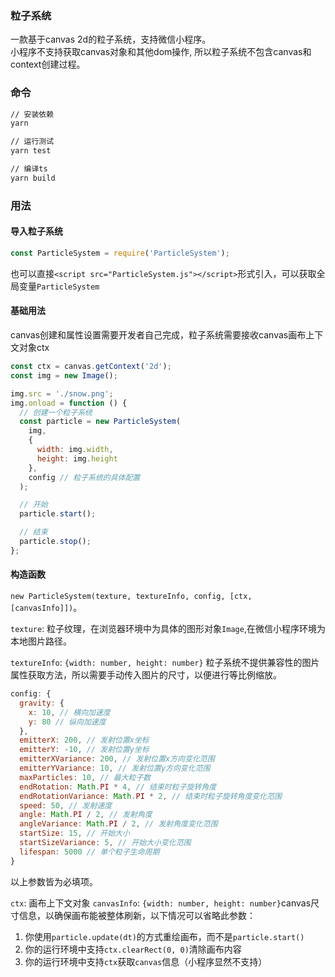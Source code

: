 ### 粒子系统
一款基于canvas 2d的粒子系统，支持微信小程序。  
小程序不支持获取canvas对象和其他dom操作, 所以粒子系统不包含canvas和context创建过程。

### 命令
```bash
// 安装依赖
yarn

// 运行测试
yarn test

// 编译ts
yarn build
```
### 用法
#### 导入粒子系统
```js
const ParticleSystem = require('ParticleSystem');
```
也可以直接`<script src="ParticleSystem.js"></script>`形式引入，可以获取全局变量`ParticleSystem`


#### 基础用法
canvas创建和属性设置需要开发者自己完成，粒子系统需要接收canvas画布上下文对象ctx

```js
const ctx = canvas.getContext('2d');
const img = new Image();

img.src = './snow.png';
img.onload = function () {
  // 创建一个粒子系统
  const particle = new ParticleSystem(
    img,
    {
      width: img.width,
      height: img.height
    },
    config // 粒子系统的具体配置
  );

  // 开始
  particle.start();

  // 结束
  particle.stop();
};
```
#### 构造函数

`new ParticleSystem(texture, textureInfo, config, [ctx, [canvasInfo]])`。 

`texture`: 粒子纹理，在浏览器环境中为具体的图形对象`Image`,在微信小程序环境为本地图片路径。 

`textureInfo`: `{width: number, height: number}` 粒子系统不提供兼容性的图片属性获取方法，所以需要手动传入图片的尺寸，以便进行等比例缩放。 


```js
config: {
  gravity: {
    x: 10, // 横向加速度
    y: 80 // 纵向加速度
  },
  emitterX: 200, // 发射位置x坐标
  emitterY: -10, // 发射位置y坐标
  emitterXVariance: 200, // 发射位置x方向变化范围
  emitterYVariance: 10, // 发射位置y方向变化范围
  maxParticles: 10, // 最大粒子数
  endRotation: Math.PI * 4, // 结束时粒子旋转角度
  endRotationVariance: Math.PI * 2, // 结束时粒子旋转角度变化范围
  speed: 50, // 发射速度
  angle: Math.PI / 2, // 发射角度
  angleVariance: Math.PI / 2, // 发射角度变化范围
  startSize: 15, // 开始大小
  startSizeVariance: 5, // 开始大小变化范围
  lifespan: 5000 // 单个粒子生命周期
}
```
以上参数皆为必填项。 


`ctx`: 画布上下文对象
`canvasInfo`: `{width: number, height: number}`canvas尺寸信息，以确保画布能被整体刷新，以下情况可以省略此参数：
1. 你使用`particle.update(dt)`的方式重绘画布，而不是`particle.start()`
2. 你的运行环境中支持`ctx.clearRect(0, 0)`清除画布内容
3. 你的运行环境中支持`ctx`获取`canvas`信息（小程序显然不支持）

